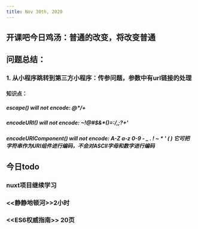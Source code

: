 ```yaml
---
title: Nov 30th, 2020
---
```


## 开课吧今日鸡汤：普通的改变，将改变普通
## 问题总结：
### 1. 从小程序跳转到第三方小程序：传参问题，参数中有url链接的处理
#### 知识点：
##### escape() will not encode: @*/+
##### encodeURI() will not encode: ~!@#$&*()=:/,;?+'
##### encodeURIComponent() will not encode: A-Z a-z 0-9 - _ . ! ~ * ' ( ) 它可把字符串作为URI组件进行编码，不会对ASCII字母和数字进行编码
## 今日todo
### nuxt项目继续学习
### <<静静地顿河>>2小时
### <<ES6权威指南>> 20页
